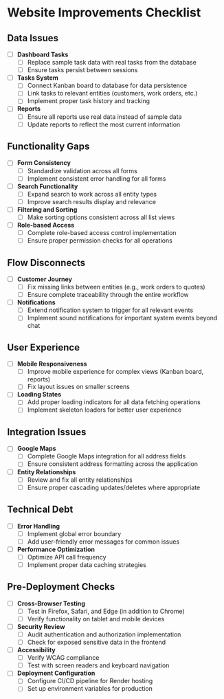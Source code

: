 # Website Improvements Checklist

## Data Issues

- [ ] **Dashboard Tasks**
  - [ ] Replace sample task data with real tasks from the database
  - [ ] Ensure tasks persist between sessions

- [ ] **Tasks System**
  - [ ] Connect Kanban board to database for data persistence
  - [ ] Link tasks to relevant entities (customers, work orders, etc.)
  - [ ] Implement proper task history and tracking

- [ ] **Reports**
  - [ ] Ensure all reports use real data instead of sample data
  - [ ] Update reports to reflect the most current information

## Functionality Gaps

- [ ] **Form Consistency**
  - [ ] Standardize validation across all forms
  - [ ] Implement consistent error handling for all forms

- [ ] **Search Functionality**
  - [ ] Expand search to work across all entity types
  - [ ] Improve search results display and relevance

- [ ] **Filtering and Sorting**
  - [ ] Make sorting options consistent across all list views

- [ ] **Role-based Access**
  - [ ] Complete role-based access control implementation
  - [ ] Ensure proper permission checks for all operations

## Flow Disconnects

- [ ] **Customer Journey**
  - [ ] Fix missing links between entities (e.g., work orders to quotes)
  - [ ] Ensure complete traceability through the entire workflow

- [ ] **Notifications**
  - [ ] Extend notification system to trigger for all relevant events
  - [ ] Implement sound notifications for important system events beyond chat

## User Experience

- [ ] **Mobile Responsiveness**
  - [ ] Improve mobile experience for complex views (Kanban board, reports)
  - [ ] Fix layout issues on smaller screens

- [ ] **Loading States**
  - [ ] Add proper loading indicators for all data fetching operations
  - [ ] Implement skeleton loaders for better user experience

## Integration Issues

- [ ] **Google Maps**
  - [ ] Complete Google Maps integration for all address fields
  - [ ] Ensure consistent address formatting across the application

- [ ] **Entity Relationships**
  - [ ] Review and fix all entity relationships
  - [ ] Ensure proper cascading updates/deletes where appropriate

## Technical Debt

- [ ] **Error Handling**
  - [ ] Implement global error boundary
  - [ ] Add user-friendly error messages for common issues

- [ ] **Performance Optimization**
  - [ ] Optimize API call frequency
  - [ ] Implement proper data caching strategies

## Pre-Deployment Checks

- [ ] **Cross-Browser Testing**
  - [ ] Test in Firefox, Safari, and Edge (in addition to Chrome)
  - [ ] Verify functionality on tablet and mobile devices

- [ ] **Security Review**
  - [ ] Audit authentication and authorization implementation
  - [ ] Check for exposed sensitive data in the frontend

- [ ] **Accessibility**
  - [ ] Verify WCAG compliance
  - [ ] Test with screen readers and keyboard navigation

- [ ] **Deployment Configuration**
  - [ ] Configure CI/CD pipeline for Render hosting
  - [ ] Set up environment variables for production
